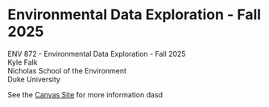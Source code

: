 # Environmental Data Exploration - Fall 2025
ENV 872 - Environmental Data Exploration - Fall 2025  
Kyle Falk  
Nicholas School of the Environment  
Duke University  

See the [Canvas Site](https://canvas.duke.edu/courses/62351) for more information
dasd